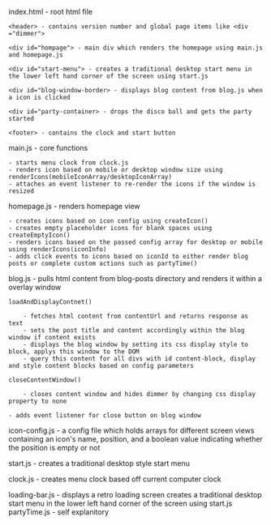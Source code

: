 index.html - root html file

    <header> - contains version number and global page items like <div ="dimmer">

    <div id="hompage"> - main div which renders the homepage using main.js and homepage.js

    <div id="start-menu"> - creates a traditional desktop start menu in the lower left hand corner of the screen using start.js

    <div id="blog-window-border> - displays blog content from blog.js when a icon is clicked

    <div id="party-container> - drops the disco ball and gets the party started

    <footer> - contains the clock and start button


main.js - core functions

    - starts menu clock from clock.js
    - renders icon based on mobile or desktop window size using renderIcons(mobileIconArray/desktopIconArray)
    - attaches an event listener to re-render the icons if the window is resized

homepage.js - renders homepage view

    - creates icons based on icon config using createIcon()
    - creates empty placeholder icons for blank spaces using createEmptyIcon()
    - renders icons based on the passed config array for desktop or mobile using renderIcons(iconInfo)
    - adds click events to icons based on iconId to either render blog posts or complete custom actions such as partyTime()

blog.js - pulls html content from blog-posts directory and renders it within a overlay window

    loadAndDisplayContnet()

        - fetches html content from contentUrl and returns response as text
        - sets the post title and content accordingly within the blog window if content exists
        - displays the blog window by setting its css display style to block, applys this window to the DOM
        - query this content for all divs with id content-block, display and style content blocks based on config parameters

    closeContentWindow()

        - closes content window and hides dimmer by changing css display property to none

    - adds event listener for close button on blog window

icon-config.js - a config file which holds arrays for different screen views containing an icon's name, position, and a boolean value indicating whether the position is empty or not

start.js - creates a traditional desktop style start menu

clock.js - creates menu clock based off current computer clock

loading-bar.js - displays a retro loading screen
creates a traditional desktop start menu in the lower left hand corner of the screen using start.js
partyTime.js - self explanitory

